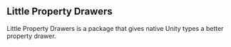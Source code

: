 ## Little Property Drawers

Little Property Drawers is a package that gives native Unity types a better property drawer. 

